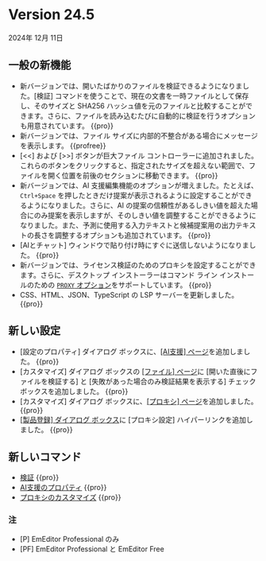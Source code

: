 # Version 24.5

2024年 12月 11日

## 一般の新機能

- 新バージョンでは、開いたばかりのファイルを検証できるようになりました。[検証] コマンドを使うことで、現在の文書を一時ファイルとして保存し、そのサイズと SHA256 ハッシュ値を元のファイルと比較することができます。さらに、ファイルを読み込むたびに自動的に検証を行うオプションも用意されています。 {{pro}}
- 新バージョンでは、ファイル サイズに内部的不整合がある場合にメッセージを表示します。 {{profree}}
- [<<] および [>>] ボタンが巨大ファイル コントローラーに追加されました。これらのボタンをクリックすると、指定されたサイズを超えない範囲で、ファイルを開く位置を前後のセクションに移動できます。 {{pro}}
- 新バージョンでは、AI 支援編集機能のオプションが増えました。たとえば、`Ctrl+Space` を押したときだけ提案が表示されるように設定することができるようになりました。さらに、AI の提案の信頼性があるしきい値を超えた場合にのみ提案を表示しますが、そのしきい値を調整することができるようになりました。また、予測に使用する入力テキストと候補提案用の出力テキストの長さを調整するオプションも追加されています。 {{pro}}
- [AIとチャット] ウィンドウで貼り付け時にすぐに送信しないようになりました。 {{pro}}
- 新バージョンでは、ライセンス検証のためのプロキシを設定することができます。さらに、デスクトップ インストーラーはコマンド ライン インストールのための [`PROXY` オプション](https://jp.emeditor.com/faq/%e3%82%a4%e3%83%b3%e3%82%b9%e3%83%88%e3%83%bc%e3%83%ab-faq/%e3%83%80%e3%82%a4%e3%82%a2%e3%83%ad%e3%82%b0-%e3%83%9c%e3%83%83%e3%82%af%e3%82%b9%e3%82%92%e8%a1%a8%e7%a4%ba%e3%81%9b%e3%81%9a%e3%81%ab-emeditor-%e3%81%ae%e3%82%a4%e3%83%b3%e3%82%b9%e3%83%88%e3%83%bc/)をサポートしています。 {{pro}}
- CSS、HTML、JSON、TypeScript の LSP サーバーを更新しました。{{pro}}

## 新しい設定

- \[設定のプロパティ\] ダイアログ ボックスに、[\[AI支援\] ページ](../dlg/properties/ai_assist/index)を追加しました。 {{pro}}
- [カスタマイズ] ダイアログ ボックスの [\[ファイル\] ページ](../dlg/customize/file/index)に [開いた直後にファイルを検証する] と [失敗があった場合のみ検証結果を表示する] チェック ボックスを追加しました。 {{pro}}
- [カスタマイズ] ダイアログ ボックスに、[\[プロキシ\] ページ](../dlg/customize/proxy/index)を追加しました。 {{pro}}
- [\[製品登録\] ダイアログ ボックス](../dlg/regist/index)に [プロキシ設定] ハイパーリンクを追加しました。 {{pro}}
 
## 新しいコマンド

- [検証](../cmd/file/file_verify) {{pro}}
- [AI支援のプロパティ](../cmd/ai/property_ai_assist) {{pro}}
- [プロキシのカスタマイズ](../cmd/tools/customize_proxy.md) {{pro}}

### 注

- \[P\] EmEditor Professional のみ
- \[PF\] EmEditor Professional と EmEditor Free

